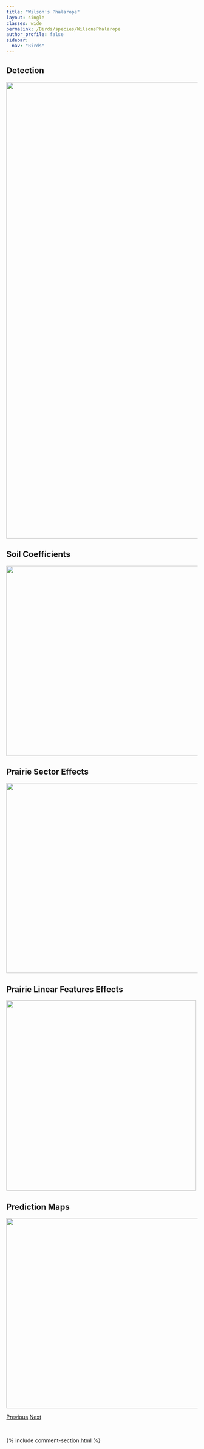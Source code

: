 ```yaml
---
title: "Wilson's Phalarope"
layout: single
classes: wide
permalink: /Birds/species/WilsonsPhalarope
author_profile: false
sidebar:
  nav: "Birds"
---
```


<h2>Detection</h2>

<a href="https://drive.google.com/uc?export=view&id=1cQqRUSkx7Bw7AXZ_PplatyKpf5n-z558">
<img src="https://drive.google.com/uc?export=view&id=1cQqRUSkx7Bw7AXZ_PplatyKpf5n-z558" height = "1200" width = "800">
</a>


<h2>Soil Coefficients</h2>

<a href="https://drive.google.com/uc?export=view&id=15JVa971qBhNAc8YlDTiq6qLrBabY6Z5n">
<img src="https://drive.google.com/uc?export=view&id=15JVa971qBhNAc8YlDTiq6qLrBabY6Z5n" height = "500" width = "1000">
</a>


<h2>Prairie Sector Effects</h2>

<a href="https://drive.google.com/uc?export=view&id=1ANtofLn7ns1zPzUwUO7rzbai6EX5W6Cp">
<img src="https://drive.google.com/uc?export=view&id=1ANtofLn7ns1zPzUwUO7rzbai6EX5W6Cp" height = "500" width = "1000">
</a>


<h2>Prairie Linear Features Effects</h2>

<a href="https://drive.google.com/uc?export=view&id=1fEEBTVkg5_orEJve3nEsjOzA3hxX39l8">
<img src="https://drive.google.com/uc?export=view&id=1fEEBTVkg5_orEJve3nEsjOzA3hxX39l8" height = "500" width = "500">
</a>


<h2>Prediction Maps</h2>

<a href="https://drive.google.com/uc?export=view&id=1JfupGbvFpLpvnYaE-ZcKRzh-93AXkRWy">
<img src="https://drive.google.com/uc?export=view&id=1JfupGbvFpLpvnYaE-ZcKRzh-93AXkRWy" height = "500" width = "1000">
</a>


<a href="/DevelopmentWebsite/Birds/species/Willet" class="pagination--pager" title="Tringa semipalmata">Previous</a> <a href="/DevelopmentWebsite/Birds/species/WilsonsSnipe" class="pagination--pager" title="Gallinago delicata">Next</a>

<p>&nbsp;</p>

{% include comment-section.html %}
